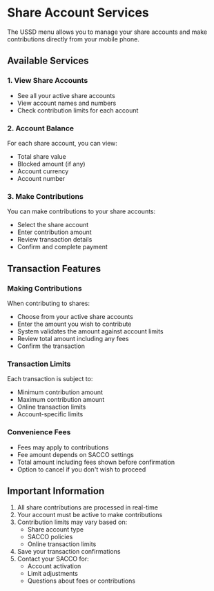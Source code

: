 # Share Account Services

The USSD menu allows you to manage your share accounts and make contributions directly from your mobile phone.

## Available Services

### 1. View Share Accounts
- See all your active share accounts
- View account names and numbers
- Check contribution limits for each account

### 2. Account Balance
For each share account, you can view:
- Total share value
- Blocked amount (if any)
- Account currency
- Account number

### 3. Make Contributions
You can make contributions to your share accounts:
- Select the share account
- Enter contribution amount
- Review transaction details
- Confirm and complete payment

## Transaction Features

### Making Contributions
When contributing to shares:
- Choose from your active share accounts
- Enter the amount you wish to contribute
- System validates the amount against account limits
- Review total amount including any fees
- Confirm the transaction

### Transaction Limits
Each transaction is subject to:
- Minimum contribution amount
- Maximum contribution amount
- Online transaction limits
- Account-specific limits

### Convenience Fees
- Fees may apply to contributions
- Fee amount depends on SACCO settings
- Total amount including fees shown before confirmation
- Option to cancel if you don't wish to proceed

## Important Information

1. All share contributions are processed in real-time
2. Your account must be active to make contributions
3. Contribution limits may vary based on:
   - Share account type
   - SACCO policies
   - Online transaction limits
4. Save your transaction confirmations
5. Contact your SACCO for:
   - Account activation
   - Limit adjustments
   - Questions about fees or contributions 